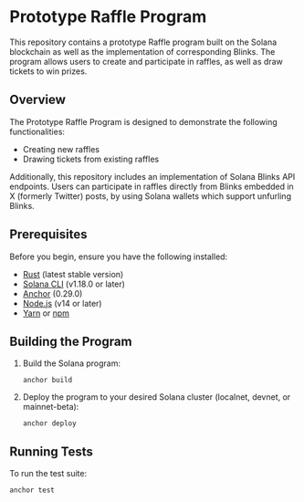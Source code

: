 # Prototype Raffle Program

This repository contains a prototype Raffle program built on the Solana blockchain as well as the implementation of corresponding Blinks.
The program allows users to create and participate in raffles, as well as draw tickets to win prizes.

## Overview

The Prototype Raffle Program is designed to demonstrate the following functionalities:
- Creating new raffles
- Drawing tickets from existing raffles

Additionally, this repository includes an implementation of Solana Blinks API endpoints.
Users can participate in raffles directly from Blinks embedded in X (formerly Twitter) posts,
by using Solana wallets which support unfurling Blinks.

## Prerequisites

Before you begin, ensure you have the following installed:
- [Rust](https://www.rust-lang.org/tools/install) (latest stable version)
- [Solana CLI](https://docs.solana.com/cli/install-solana-cli-tools) (v1.18.0 or later)
- [Anchor](https://www.anchor-lang.com/docs/installation) (0.29.0)
- [Node.js](https://nodejs.org/) (v14 or later)
- [Yarn](https://yarnpkg.com/getting-started/install) or [npm](https://www.npmjs.com/get-npm)

## Building the Program

1. Build the Solana program:
   ```shell
   anchor build
   ```

2. Deploy the program to your desired Solana cluster (localnet, devnet, or mainnet-beta):
   ```shell
   anchor deploy
   ```

## Running Tests

To run the test suite:

```shell
anchor test
```